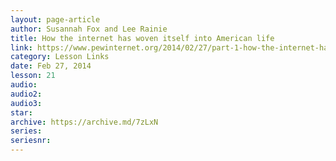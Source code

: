 ```yaml
---
layout: page-article
author: Susannah Fox and Lee Rainie
title: How the internet has woven itself into American life
link: https://www.pewinternet.org/2014/02/27/part-1-how-the-internet-has-woven-itself-into-american-life/
category: Lesson Links
date: Feb 27, 2014
lesson: 21
audio: 
audio2: 
audio3: 
star: 
archive: https://archive.md/7zLxN
series: 
seriesnr: 
---
```

